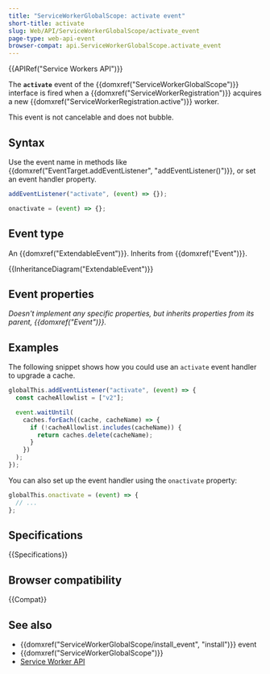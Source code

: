 ```yaml
---
title: "ServiceWorkerGlobalScope: activate event"
short-title: activate
slug: Web/API/ServiceWorkerGlobalScope/activate_event
page-type: web-api-event
browser-compat: api.ServiceWorkerGlobalScope.activate_event
---
```


{{APIRef("Service Workers API")}}

The **`activate`** event of the {{domxref("ServiceWorkerGlobalScope")}} interface is fired when a {{domxref("ServiceWorkerRegistration")}} acquires a new {{domxref("ServiceWorkerRegistration.active")}} worker.

This event is not cancelable and does not bubble.

## Syntax

Use the event name in methods like {{domxref("EventTarget.addEventListener", "addEventListener()")}}, or set an event handler property.

```js
addEventListener("activate", (event) => {});

onactivate = (event) => {};
```

## Event type

An {{domxref("ExtendableEvent")}}. Inherits from {{domxref("Event")}}.

{{InheritanceDiagram("ExtendableEvent")}}

## Event properties

_Doesn't implement any specific properties, but inherits properties from its parent, {{domxref("Event")}}._

## Examples

The following snippet shows how you could use an `activate` event handler to upgrade a cache.

```js
globalThis.addEventListener("activate", (event) => {
  const cacheAllowlist = ["v2"];

  event.waitUntil(
    caches.forEach((cache, cacheName) => {
      if (!cacheAllowlist.includes(cacheName)) {
        return caches.delete(cacheName);
      }
    })
  );
});
```

You can also set up the event handler using the `onactivate` property:

```js
globalThis.onactivate = (event) => {
  // ...
};
```

## Specifications

{{Specifications}}

## Browser compatibility

{{Compat}}

## See also

- {{domxref("ServiceWorkerGlobalScope/install_event", "install")}} event
- {{domxref("ServiceWorkerGlobalScope")}}
- [Service Worker API](/en-US/docs/Web/API/Service_Worker_API)
